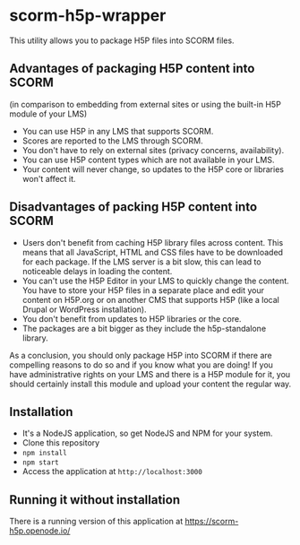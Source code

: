 # scorm-h5p-wrapper

This utility allows you to package H5P files into SCORM files.

## Advantages of packaging H5P content into SCORM

(in comparison to embedding from external sites or using the built-in H5P module of your LMS)

* You can use H5P in any LMS that supports SCORM.
* Scores are reported to the LMS through SCORM.
* You don't have to rely on external sites (privacy concerns, availability).
* You can use H5P content types which are not available in your LMS.
* Your content will never change, so updates to the H5P core or libraries won't affect it.
      
## Disadvantages of packing H5P content into SCORM
      
* Users don't benefit from caching H5P library files across content. This means that all JavaScript, HTML and CSS files have to be downloaded for each package. If the LMS server is a bit slow, this can lead to noticeable delays in loading the content.
* You can't use the H5P Editor in your LMS to quickly change the content. You have to store your H5P files in a separate place and edit your content on H5P.org or on another CMS that supports H5P (like a local Drupal or WordPress installation).
* You don't benefit from updates to H5P libraries or the core.
* The packages are a bit bigger as they include the h5p-standalone library.
      
As a conclusion, you should only package H5P into SCORM if there are compelling reasons to do so and if you know what you are doing! If you have  administrative rights on your LMS and there is a H5P module for it, you should certainly install this module and upload your content the regular way.

## Installation

* It's a NodeJS application, so get NodeJS and NPM for your system.
* Clone this repository
* ``npm install``
* ``npm start``
* Access the application at ``http://localhost:3000``

## Running it without installation

There is a running version of this application at https://scorm-h5p.openode.io/